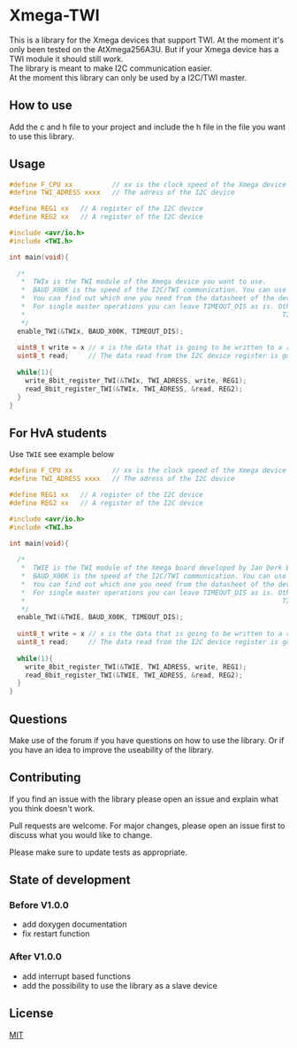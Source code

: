 # Xmega-TWI
This is a library for the Xmega devices that support TWI. At the moment it's only been tested on the AtXmega256A3U. But if your Xmega device has a TWI module it should still work.  
The library is meant to make I2C communication easier.  
At the moment this library can only be used by a I2C/TWI master.


## How to use

Add the c and h file to your project and include the h file in the file you want to use this library.

## Usage

```c
#define F_CPU xx          // xx is the clock speed of the Xmega device
#define TWI_ADRESS xxxx   // The adress of the I2C device

#define REG1 xx   // A register of the I2C device
#define REG2 xx   // A register of the I2C device

#include <avr/io.h>
#include <TWI.h>

int main(void){
  
  /*
   *  TWIx is the TWI module of the Xmega device you want to use.
   *  BAUD_X00K is the speed of the I2C/TWI communication. You can use BAUD_100K and BAUD_400K.
   *  You can find out which one you need from the datasheet of the device you want to communicate with.
   *  For single master operations you can leave TIMEOUT_DIS as is. Other options are: TIMEOUT_50US, 
   *                                                                 TIMEOUT_100US and TIMEOUT_200US.
   */
  enable_TWI(&TWIx, BAUD_X00K, TIMEOUT_DIS);
  
  uint8_t write = x // x is the data that is going to be written to a register of the I2C device
  uint8_t read;     // The data read from the I2C device register is going to be stored in this variable 
  
  while(1){
    write_8bit_register_TWI(&TWIx, TWI_ADRESS, write, REG1);
    read_8bit_register_TWI(&TWIx, TWI_ADRESS, &read, REG2);
  }
}
```

## For HvA students
Use `TWIE` see example below

```c
#define F_CPU xx          // xx is the clock speed of the Xmega device
#define TWI_ADRESS xxxx   // The adress of the I2C device

#define REG1 xx   // A register of the I2C device
#define REG2 xx   // A register of the I2C device

#include <avr/io.h>
#include <TWI.h>

int main(void){
  
  /*
   *  TWIE is the TWI module of the Xmega board developed by Jan Derk Bakker you want to use.
   *  BAUD_X00K is the speed of the I2C/TWI communication. You can use BAUD_100K and BAUD_400K.
   *  You can find out which one you need from the datasheet of the device you want to communicate with.
   *  For single master operations you can leave TIMEOUT_DIS as is. Other options are: TIMEOUT_50US, 
   *                                                                 TIMEOUT_100US and TIMEOUT_200US.
   */
  enable_TWI(&TWIE, BAUD_X00K, TIMEOUT_DIS);
  
  uint8_t write = x // x is the data that is going to be written to a register of the I2C device
  uint8_t read;     // The data read from the I2C device register is going to be stored in this variable 
  
  while(1){
    write_8bit_register_TWI(&TWIE, TWI_ADRESS, write, REG1);
    read_8bit_register_TWI(&TWIE, TWI_ADRESS, &read, REG2);
  }
}
```

## Questions
Make use of the forum if you have questions on how to use the library. Or if you have an idea to improve the useability of the library.  

## Contributing
If you find an issue with the library please open an issue and explain what you think doesn't work.  

Pull requests are welcome. For major changes, please open an issue first to discuss what you would like to change.

Please make sure to update tests as appropriate.

## State of development

### Before V1.0.0
  - add doxygen documentation
  - fix restart function
  
### After V1.0.0
  - add interrupt based functions
  - add the possibility to use the library as a slave device
  
## License
[MIT](https://choosealicense.com/licenses/mit/)
